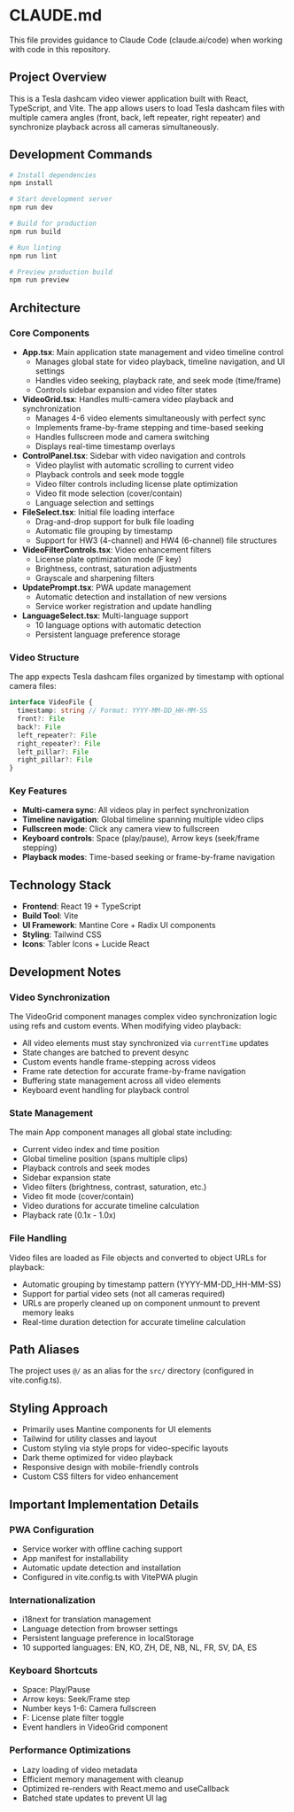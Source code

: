 # CLAUDE.md

This file provides guidance to Claude Code (claude.ai/code) when working with code in this repository.

## Project Overview

This is a Tesla dashcam video viewer application built with React, TypeScript, and Vite. The app allows users to load Tesla dashcam files with multiple camera angles (front, back, left repeater, right repeater) and synchronize playback across all cameras simultaneously.

## Development Commands

```bash
# Install dependencies
npm install

# Start development server
npm run dev

# Build for production
npm run build

# Run linting
npm run lint

# Preview production build
npm run preview
```

## Architecture

### Core Components
- **App.tsx**: Main application state management and video timeline control
  - Manages global state for video playback, timeline navigation, and UI settings
  - Handles video seeking, playback rate, and seek mode (time/frame)
  - Controls sidebar expansion and video filter states
- **VideoGrid.tsx**: Handles multi-camera video playback and synchronization
  - Manages 4-6 video elements simultaneously with perfect sync
  - Implements frame-by-frame stepping and time-based seeking
  - Handles fullscreen mode and camera switching
  - Displays real-time timestamp overlays
- **ControlPanel.tsx**: Sidebar with video navigation and controls
  - Video playlist with automatic scrolling to current video
  - Playback controls and seek mode toggle
  - Video filter controls including license plate optimization
  - Video fit mode selection (cover/contain)
  - Language selection and settings
- **FileSelect.tsx**: Initial file loading interface
  - Drag-and-drop support for bulk file loading
  - Automatic file grouping by timestamp
  - Support for HW3 (4-channel) and HW4 (6-channel) file structures
- **VideoFilterControls.tsx**: Video enhancement filters
  - License plate optimization mode (F key)
  - Brightness, contrast, saturation adjustments
  - Grayscale and sharpening filters
- **UpdatePrompt.tsx**: PWA update management
  - Automatic detection and installation of new versions
  - Service worker registration and update handling
- **LanguageSelect.tsx**: Multi-language support
  - 10 language options with automatic detection
  - Persistent language preference storage

### Video Structure
The app expects Tesla dashcam files organized by timestamp with optional camera files:
```typescript
interface VideoFile {
  timestamp: string // Format: YYYY-MM-DD_HH-MM-SS
  front?: File
  back?: File
  left_repeater?: File
  right_repeater?: File
  left_pillar?: File
  right_pillar?: File
}
```

### Key Features
- **Multi-camera sync**: All videos play in perfect synchronization
- **Timeline navigation**: Global timeline spanning multiple video clips
- **Fullscreen mode**: Click any camera view to fullscreen
- **Keyboard controls**: Space (play/pause), Arrow keys (seek/frame stepping)
- **Playback modes**: Time-based seeking or frame-by-frame navigation

## Technology Stack

- **Frontend**: React 19 + TypeScript
- **Build Tool**: Vite
- **UI Framework**: Mantine Core + Radix UI components
- **Styling**: Tailwind CSS
- **Icons**: Tabler Icons + Lucide React

## Development Notes

### Video Synchronization
The VideoGrid component manages complex video synchronization logic using refs and custom events. When modifying video playback:
- All video elements must stay synchronized via `currentTime` updates
- State changes are batched to prevent desync
- Custom events handle frame-stepping across videos
- Frame rate detection for accurate frame-by-frame navigation
- Buffering state management across all video elements
- Keyboard event handling for playback control

### State Management
The main App component manages all global state including:
- Current video index and time position
- Global timeline position (spans multiple clips)
- Playback controls and seek modes
- Sidebar expansion state
- Video filters (brightness, contrast, saturation, etc.)
- Video fit mode (cover/contain)
- Video durations for accurate timeline calculation
- Playback rate (0.1x - 1.0x)

### File Handling
Video files are loaded as File objects and converted to object URLs for playback:
- Automatic grouping by timestamp pattern (YYYY-MM-DD_HH-MM-SS)
- Support for partial video sets (not all cameras required)
- URLs are properly cleaned up on component unmount to prevent memory leaks
- Real-time duration detection for accurate timeline calculation

## Path Aliases

The project uses `@/` as an alias for the `src/` directory (configured in vite.config.ts).

## Styling Approach

- Primarily uses Mantine components for UI elements
- Tailwind for utility classes and layout
- Custom styling via style props for video-specific layouts
- Dark theme optimized for video playback
- Responsive design with mobile-friendly controls
- Custom CSS filters for video enhancement

## Important Implementation Details

### PWA Configuration
- Service worker with offline caching support
- App manifest for installability
- Automatic update detection and installation
- Configured in vite.config.ts with VitePWA plugin

### Internationalization
- i18next for translation management
- Language detection from browser settings
- Persistent language preference in localStorage
- 10 supported languages: EN, KO, ZH, DE, NB, NL, FR, SV, DA, ES

### Keyboard Shortcuts
- Space: Play/Pause
- Arrow keys: Seek/Frame step
- Number keys 1-6: Camera fullscreen
- F: License plate filter toggle
- Event handlers in VideoGrid component

### Performance Optimizations
- Lazy loading of video metadata
- Efficient memory management with cleanup
- Optimized re-renders with React.memo and useCallback
- Batched state updates to prevent UI lag